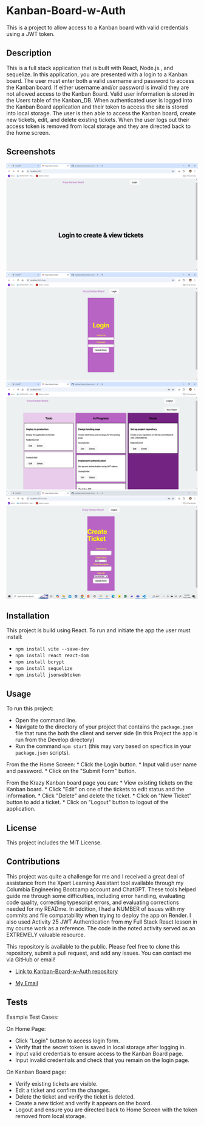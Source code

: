 # Kanban-Board-w-Auth
This is a project to allow access to a Kanban board with valid credentials using a JWT token. 

## Description

This is a full stack application that is built with React, Node.js., and sequelize. In this application, you are presented with a login to a Kanban board. The user must enter both a valid username and password to access the Kanban board. If either username and/or password is invalid they are not allowed access to the Kanban Board. Valid user information is stored in the Users table of the Kanban_DB. 
When authenticated user is logged into the Kanban Board application and their token to access the site is stored into local storage. The user is then able to access the Kanban board, create new tickets, edit, and delete existing tickets. When the user logs out their access token is removed from local storage and they are directed back to the home screen. 

## Screenshots

![Home](Images/HomeScreen.PNG)
![Login](Images/Login.PNG)
![Kanban](Images/KanbanBoardpage.PNG)
![NewTicket](Images/newticket.PNG)

## Installation

This project is build using React. To run and initiate the app the user must install:

 * `npm install vite --save-dev`
 * `npm install react react-dom`
 * `npm install bcrypt`
 *  `npm install sequelize`
 * `npm install jsonwebtoken`
 

## Usage 

To run this project:

* Open the command line.
* Navigate to the directory of your project that contains the `package.json` file that runs the both the client and server side (In this Project the app is run from the Develop directory)
* Run the command `npm start` (this may vary based on specifics in your `package.json` scripts). 

 From the the Home Screen:
     * Click the Login button.
     * Input valid user name and password.
     * Click on the "Submit Form" button.

From the Krazy Kanban board page you can:
     * View existing tickets on the Kanban board.
     * Click "Edit" on one of the tickets to edit status and the information.
     * Click "Delete" and delete the ticket.
     * Click on "New Ticket" button to add a ticket. 
     * Click on "Logout" button to logout of the application. 
    


    

## License

This project includes the MIT License.

## Contributions

This project was quite a challenge for me and I received  a great deal of assistance from the Xpert Learning Assistant tool available through my Columbia Engineering Bootcamp account and ChatGPT. These tools helped guide me through some difficulties, including error handling, evaluating code quality,  correcting typescript errors, and evaluating corrections needed for my READme. In addition, I had a NUMBER of issues with my commits and file compatability when trying to deploy the app on Render.  I also used Activity 25 JWT Authentication from my Full Stack React lesson in my course work as a reference. The code in the noted activity served as an EXTREMELY valuable resource. 


 This repository is available to the public. Please feel free to clone this repository, submit a pull request, and add any issues. You can contact me via GitHub or email!

* [Link to Kanban-Board-w-Auth repository](https://github.com/shukikat/Kanban-Board-w-Auth)

* [My Email](mailto:kathuriashuki@gmail.com)


## Tests

Example Test Cases:

On Home Page:
* Click "Login" button to access login form. 
* Verify that the secret token is saved in local storage after logging in. 
* Input valid credentials to ensure access to the Kanban Board page. 
* Input invalid credentials and check that you remain on the login page.


On Kanban Board page:
* Verify existing tickets are visible. 
* Edit a ticket and confirm the changes. 
* Delete the ticket and verify the ticket is deleted. 
* Create a new ticket and verify it appears on the board. 
* Logout and ensure you are directed back to Home Screen with the token removed  from local storage.




